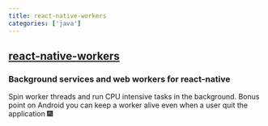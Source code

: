```yaml
---
title: react-native-workers
categories: ['java']
---
```

## [react-native-workers](https://github.com/devfd/react-native-workers)

### Background services and web workers for react-native


Spin worker threads and run CPU intensive tasks in the background. Bonus point on Android you can keep a worker alive even when a user quit the application :fireworks:
